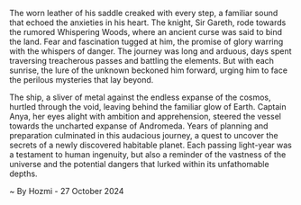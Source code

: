 
The worn leather of his saddle creaked with every step, a familiar sound that echoed the anxieties in his heart. The knight, Sir Gareth, rode towards the rumored Whispering Woods, where an ancient curse was said to bind the land. Fear and fascination tugged at him, the promise of glory warring with the whispers of danger. The journey was long and arduous, days spent traversing treacherous passes and battling the elements. But with each sunrise, the lure of the unknown beckoned him forward, urging him to face the perilous mysteries that lay beyond. 

The ship, a sliver of metal against the endless expanse of the cosmos, hurtled through the void, leaving behind the familiar glow of Earth. Captain Anya, her eyes alight with ambition and apprehension, steered the vessel towards the uncharted expanse of Andromeda. Years of planning and preparation culminated in this audacious journey, a quest to uncover the secrets of a newly discovered habitable planet. Each passing light-year was a testament to human ingenuity, but also a reminder of the vastness of the universe and the potential dangers that lurked within its unfathomable depths. 

~ By Hozmi - 27 October 2024
